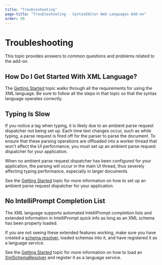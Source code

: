 ```yaml
---
title: "Troubleshooting"
page-title: "Troubleshooting - SyntaxEditor Web Languages Add-on"
order: 99
---
```

# Troubleshooting

This topic provides answers to common questions and problems related to the add-on.

## How Do I Get Started With XML Language?

The [Getting Started](xml/getting-started.md) topic walks through all the requirements for using the XML language.  Be sure to follow all the steps in that topic so that the syntax language operates correctly.

## Typing Is Slow

If you notice a lag when typing, it is likely due to an ambient parse request dispatcher not being set up.  Each time text changes occur, such as while typing, a parse request is fired off for the parser to parse the document.  To ensure that these parsing operations are offloaded into a worker thread that won't affect the UI performance, you must set up an ambient parse request dispatcher for your application.

When no ambient parse request dispatcher has been configured for your application, the parsing will occur in the main UI thread, thus severely affecting typing performance, especially in larger documents.

See the [Getting Started](xml/getting-started.md) topic for more information on how to set up an ambient parse request dispatcher for your application.

## No IntelliPrompt Completion List

The XML language supports automated IntelliPrompt completion lists and extended information in IntelliPrompt quick info as long as an XML schema has been properly loaded.

If you are not seeing these extended features working, make sure you have created a [schema resolver](xml/schema-resolver.md), loaded schemas into it, and have registered it as a language service.

See the [Getting Started](xml/getting-started.md) topic for more information on how to load an [XmlSchemaResolver](xref:ActiproSoftware.Text.Languages.Xml.Implementation.XmlSchemaResolver) and register it as a language service.
